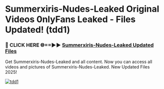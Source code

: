 # Summerxiris-Nudes-Leaked Original Videos 0nlyFans Leaked - Files Updated! (tdd1)

<h3>🔴 CLICK HERE 🌐==►► <a href="https://tinyurl.com/52m3yx9h" rel="nofollow">Summerxiris-Nudes-Leaked Updated Files</a></h3>

Get Summerxiris-Nudes-Leaked and all content. Now you can access all videos and pictures of Summerxiris-Nudes-Leaked. New Updated Files 2025!

[![tdd1](https://i.imgur.com/TnHtlc8.gif)](https://tinyurl.com/52m3yx9h)
